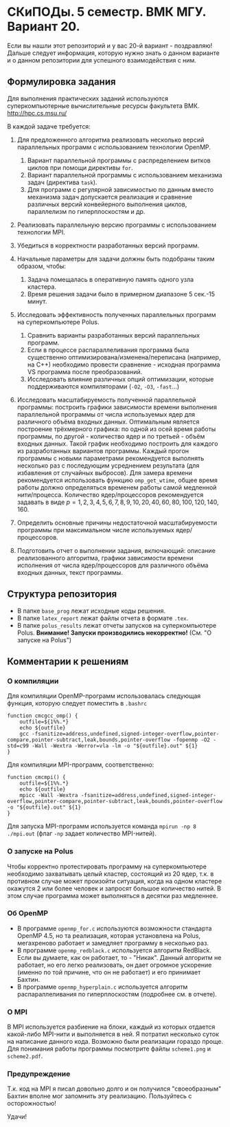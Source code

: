 # СКиПОДы. 5 семестр. ВМК МГУ. Вариант 20.
Если вы нашли этот репозиторий и у вас 20-й вариант - поздравляю!
Дальше следует информация, которую нужно знать о данном варианте и о данном репозитории для успешного взаимодействия с ним.

## Формулировка задания
Для выполнения практических заданий используются суперкомпьютерные вычислительные ресурсы факультета ВМК.
http://hpc.cs.msu.ru/

В каждой задаче требуется:
1. Для предложенного алгоритма реализовать несколько версий параллельных программ с использованием технологии OpenMP.
    1. Вариант параллельной программы с распределением витков циклов при помощи директивы `for`.
    2. Вариант параллельной программы с использованием механизма задач (директива `task`).
    2. Для программ с регулярной зависимостью по данным вместо механизма задач допускается реализация и сравнение различных версий конвейерного выполнения циклов, параллелизм по гиперплоскостям и др.

2. Реализовать параллельную версию программы с использованием технологии MPI.

3. Убедиться в корректности разработанных версий программ.

4. Начальные параметры для задачи должны быть подобраны таким образом, чтобы:
    1. Задача помещалась в оперативную память одного узла кластера.
    2. Время решения задачи было в примерном диапазоне 5 сек.-15 минут.

5. Исследовать эффективность полученных параллельных программ на суперкомпьютере Polus.
    1. Сравнить варианты разработанных версий параллельных программ.
    2. Если в процессе распараллеливания программа была существенно оптимизирована/изменена/переписана (например, на С++) необходимо провести сравнение - исходная программа VS программа после преобразований.
    3. Исследовать влияние различных опций оптимизации, которые поддерживаются компиляторами (`-O2`, `-O3`, `-fast`...)

6. Исследовать масштабируемость полученной параллельной программы: построить графики зависимости времени выполнения параллельной программы от числа используемых ядер для различного объёма входных данных.
Оптимальным является построение трёхмерного графика: по одной из осей время работы программы, по другой - количество ядер и по третьей - объём входных данных.
Такой график необходимо построить для каждого из разработанных вариантов программы.
Каждый прогон программы с новыми параметрами рекомендуется выполнять несколько раз с последующим усреднением результата (для избавления от случайных выбросов).
Для замера времени рекомендуется использовать функцию `omp_get_wtime`, общее время работы должно определяться временем работы самой медленной нити/процесса.
Количество ядер/процессоров рекомендуется задавать в виде $p=1, 2, 3, 4, 5, 6, 7, 8, 9, 10, 20, 40, 60, 80, 100, 120, 140, 160$.

7. Определить основные причины недостаточной масштабируемости программы при максимальном числе используемых ядер/процессоров.

8. Подготовить отчет о выполнении задания, включающий: описание реализованного алгоритма, графики зависимости времени исполнения от числа ядер/процессоров для различного объёма входных данных, текст программы.

## Структура репозитория
- В папке `base_prog` лежат исходные коды решения.
- В папке `latex_report` лежат файлы отчета в формате `.tex`.
- В папке `polus_results` лежат отчеты запусков на суперкомпьютере Polus.
**Внимание! Запуски производились некорректно!** (См. "О запуске на Polus")
## Комментарии к решениям
### О компиляции
Для компиляции OpenMP-программ использовалась следующая функция, которую следует поместить в `.bashrc`
```
function cmcgcc_omp() {
    outfile=${1%%.*}
    echo ${outfile}
    gcc -fsanitize=address,undefined,signed-integer-overflow,pointer-compare,pointer-subtract,leak,bounds,pointer-overflow -fopenmp -O2 -std=c99 -Wall -Wextra -Werror=vla -lm -o "${outfile}.out" ${1}
}
```
Для компиляции MPI-программ, соответственно:
```
function cmcmpi() {
    outfile=${1%%.*}
    echo ${outfile}
    mpicc -Wall -Wextra -fsanitize=address,undefined,signed-integer-overflow,pointer-compare,pointer-subtract,leak,bounds,pointer-overflow -o "${outfile}.out" ${1}
}
```
Для запуска MPI-программ используется команда `mpirun -np 8 ./mpi.out` (флаг `-np` задает количество MPI-нитей).
### О запуске на Polus
Чтобы корректно протестировать программу на суперкомпьютере необходимо захватывать целый кластер, состоящий из 20 ядер, т.к. в противном случае может произойти ситуация, когда на одном кластере окажутся 2 или более человек и запросят большое количество нитей. В этом случае программа может выполняться в десятки раз медленнее.
### Об OpenMP
- В программе `openmp_for.c` используются возможности стандарта OpenMP 4.5, но та реализация, которая установлена на Polus, мегахреново работает и замедляет программу в несколько раз.
- В программе `openmp_redblack.c` используется алгоритм RedBlack. Если вы думаете, как он работает, то - "Никак". Данный алгоритм не работает, но его легко реализовать, он дает огромное ускорение (именно по той причине, что он не работает) и его принимает Бахтин.
- В программе `openmp_hyperplain.c` используется алгоритм распараллеливания по гиперплоскостям (подробнее см. в отчете).
### О MPI
В MPI используется разбиение на блоки, каждый из которых отдается какой-либо MPI-нити и выполняется в ней. Я потратил несколько суток на написание данного кода. Возможно были реализации гораздо проще. Для понимания работы программы посмотрите файлы `scheme1.png` и `scheme2.pdf`.
### Предупреждение
Т.к. код на MPI я писал довольно долго и он получился "своеобразным" Бахтин вполне мог запомнить эту реализацию. Пользуйтесь с осторожностью!

Удачи!
